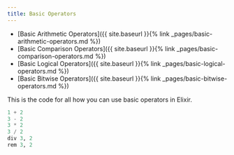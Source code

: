 ```yaml
---
title: Basic Operators
---
```


- [Basic Arithmetic Operators]({{ site.baseurl }}{% link _pages/basic-arithmetic-operators.md %})
- [Basic Comparison Operators]({{ site.baseurl }}{% link _pages/basic-comparison-operators.md %})
- [Basic Logical Operators]({{ site.baseurl }}{% link _pages/basic-logical-operators.md %})
- [Basic Bitwise Operators]({{ site.baseurl }}{% link _pages/basic-bitwise-operators.md %})

This is the code for all how you can use basic operators in Elixir.

```elixir
1 + 2
3 - 2
3 * 2
3 / 2
div 3, 2
rem 3, 2
```
